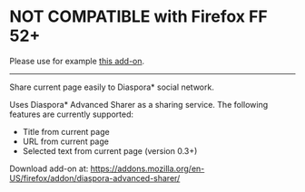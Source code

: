 # NOT COMPATIBLE with Firefox FF 52+

Please use for example [this add-on](https://addons.mozilla.org/en-US/firefox/addon/share-backported/).

----

Share current page easily to Diaspora* social network.

Uses Diaspora* Advanced Sharer as a sharing service. The following features are currently supported:
- Title from current page
- URL from current page
- Selected text from current page (version 0.3+)

Download add-on at: https://addons.mozilla.org/en-US/firefox/addon/diaspora-advanced-sharer/
